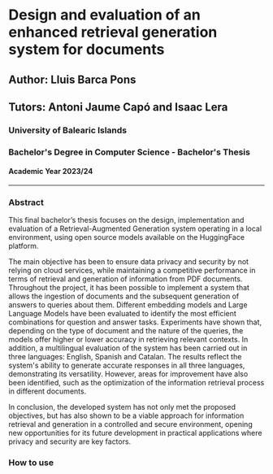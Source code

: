 # Design and evaluation of an enhanced retrieval generation system for documents

## Author: Lluis Barca Pons

## Tutors: Antoni Jaume Capó and Isaac Lera

### University of Balearic Islands

### Bachelor's Degree in Computer Science - Bachelor's Thesis 

#### Academic Year 2023/24

<hr/>

### Abstract
This final bachelor’s thesis focuses on the design, implementation and evaluation of a Retrieval-Augmented Generation system operating in a local environment, using open source models available on the HuggingFace platform.

The main objective has been to ensure data privacy and security by not relying on cloud services, while maintaining a competitive performance in terms of retrieval and generation of information from PDF documents. Throughout the project, it has been possible to implement a system that allows the ingestion of documents and the subsequent generation of answers to queries about them. Different embedding models and Large Language Models have been evaluated to identify the most efficient combinations for question and answer tasks. Experiments have shown that, depending on the type of document and the nature of the queries, the models offer higher or lower accuracy in retrieving relevant contexts. In addition, a multilingual evaluation of the system has been carried out in three languages: English, Spanish and Catalan. The results reflect the system's ability to generate accurate responses in all three languages, demonstrating its versatility. However, areas for improvement have also been identified, such as the optimization of the information retrieval process in different documents.

In conclusion, the developed system has not only met the proposed objectives, but has also shown to be a viable approach for information retrieval and generation in a controlled and secure environment, opening new opportunities for its future development in practical applications where privacy and security are key factors.

### How to use
